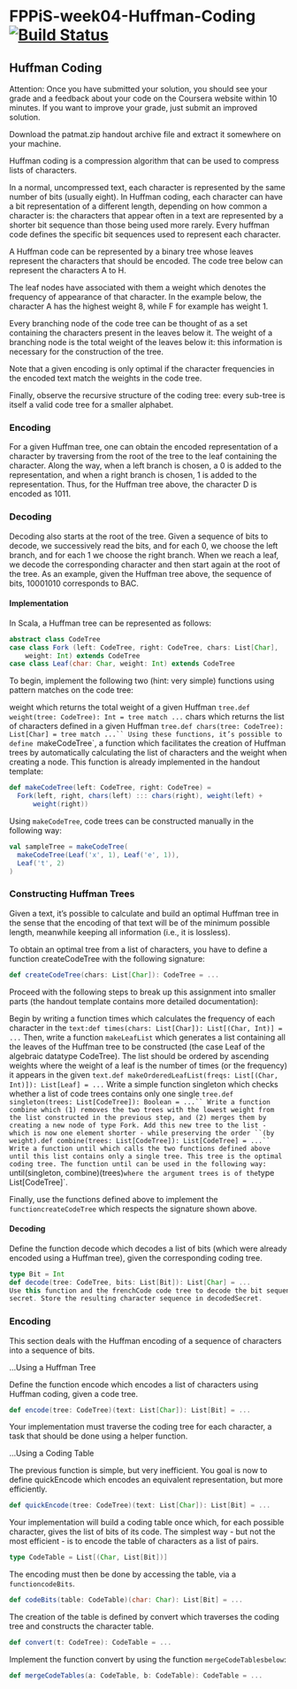 # FPPiS-week04-Huffman-Coding [![Build Status](https://travis-ci.org/christiangda/FPPiS-week04-Huffman-Coding.png)](https://travis-ci.org/christiangda/FPPiS-week04-Huffman-Coding)

## Huffman Coding

Attention: Once you have submitted your solution, you should see your grade and
a feedback about your code on the Coursera website within 10 minutes. If you
want to improve your grade, just submit an improved solution.

Download the patmat.zip handout archive file and extract it somewhere on your
machine.

Huffman coding is a compression algorithm that can be used to compress lists of
characters.

In a normal, uncompressed text, each character is represented by the same number
of bits (usually eight). In Huffman coding, each character can have a bit
representation of a different length, depending on how common a
character is: the characters that appear often in a text are represented by a
shorter bit sequence than those being used more rarely. Every huffman code
defines the specific bit sequences used to represent each character.

A Huffman code can be represented by a binary tree whose leaves represent the
characters that should be encoded. The code tree below can represent the
characters A to H.

The leaf nodes have associated with them a weight which denotes the frequency
of appearance of that character. In the example below, the character A has the
highest weight 8, while F for example has weight 1.

Every branching node of the code tree can be thought of as a set containing the
characters present in the leaves below it. The weight of a branching node is
the total weight of the leaves below it: this information is necessary for the
construction of the tree.

Note that a given encoding is only optimal if the character frequencies in the
encoded text match the weights in the code tree.

Finally, observe the recursive structure of the coding tree: every sub-tree is
itself a valid code tree for a smaller alphabet.

### Encoding

For a given Huffman tree, one can obtain the encoded representation of a
character by traversing from the root of the tree to the leaf containing the
character. Along the way, when a left branch is chosen, a 0 is added to the
representation, and when a right branch is chosen, 1 is added to the
representation. Thus, for the Huffman tree above, the character D is
encoded as 1011.

### Decoding

Decoding also starts at the root of the tree. Given a sequence of bits to
decode, we successively read the bits, and for each 0, we choose the left
branch, and for each 1 we choose the right branch. When we reach a leaf,
we decode the corresponding character and then start again at the root of the
tree. As an example, given the Huffman tree above, the sequence of bits,
10001010 corresponds to BAC.

#### Implementation

In Scala, a Huffman tree can be represented as follows:

```scala
abstract class CodeTree
case class Fork (left: CodeTree, right: CodeTree, chars: List[Char],
    weight: Int) extends CodeTree
case class Leaf(char: Char, weight: Int) extends CodeTree
```

To begin, implement the following two (hint: very simple) functions using
pattern matches on the code tree:

weight which returns the total weight of a given Huffman
`tree.def weight(tree: CodeTree): Int = tree match ...` chars which returns the
list of characters defined in a given Huffman
`tree.def chars(tree: CodeTree): List[Char] = tree match ...``
Using these functions, it’s possible to define `makeCodeTree`, a function which
facilitates the creation of Huffman trees by automatically calculating the list
of characters and the weight when creating a node. This function is already
implemented in the handout template:

```scala
def makeCodeTree(left: CodeTree, right: CodeTree) =
  Fork(left, right, chars(left) ::: chars(right), weight(left) +
      weight(right))
```

Using `makeCodeTree`, code trees can be constructed manually in the
following way:

```scala
val sampleTree = makeCodeTree(
  makeCodeTree(Leaf('x', 1), Leaf('e', 1)),
  Leaf('t', 2)
)
```

### Constructing Huffman Trees

Given a text, it’s possible to calculate and build an optimal Huffman tree in
the sense that the encoding of that text will be of the minimum possible length,
meanwhile keeping all information (i.e., it is lossless).

To obtain an optimal tree from a list of characters, you have to define a
function createCodeTree with the following signature:

```scala
def createCodeTree(chars: List[Char]): CodeTree = ...
```

Proceed with the following steps to break up this assignment into smaller parts
(the handout template contains more detailed documentation):

Begin by writing a function times which calculates the frequency of each
character in the `text:def times(chars: List[Char]): List[(Char, Int)] = ...`
Then, write a function `makeLeafList` which generates a list containing all the
leaves of the Huffman tree to be constructed (the case Leaf of the algebraic
datatype CodeTree). The list should be ordered by ascending weights where the
weight of a leaf is the number of times (or the frequency) it appears in the
given `text.def makeOrderedLeafList(freqs: List[(Char, Int)]): List[Leaf] = ...`
Write a simple function singleton which checks whether a list of code trees
contains only one single
`tree.def singleton(trees: List[CodeTree]): Boolean = ...``
Write a function combine which (1) removes the two trees with the lowest weight
from the list constructed in the previous step, and (2) merges them by creating
a new node of type Fork. Add this new tree to the list - which is now one
element shorter - while preserving the order
``(by weight).def combine(trees: List[CodeTree]): List[CodeTree] = ...``
Write a function until which calls the two functions defined above until this
list contains only a single tree. This tree is the optimal coding tree. The
function until can be used in the following way:
`until(singleton, combine)(trees)` where the argument trees is of the
`type List[CodeTree]`.

Finally, use the functions defined above to implement the
`functioncreateCodeTree` which respects the signature shown above.

#### Decoding

Define the function decode which decodes a list of bits (which were already
  encoded using a Huffman tree), given the corresponding coding tree.

```scala
type Bit = Int
def decode(tree: CodeTree, bits: List[Bit]): List[Char] = ...
Use this function and the frenchCode code tree to decode the bit sequence in
secret. Store the resulting character sequence in decodedSecret.
```

### Encoding

This section deals with the Huffman encoding of a sequence of characters into a
sequence of bits.

…Using a Huffman Tree

Define the function encode which encodes a list of characters using Huffman
coding, given a code tree.

```scala
def encode(tree: CodeTree)(text: List[Char]): List[Bit] = ...
```

Your implementation must traverse the coding tree for each character, a task
that should be done using a helper function.

…Using a Coding Table

The previous function is simple, but very inefficient. You goal is now to define
quickEncode which encodes an equivalent representation, but more efficiently.

```scala
def quickEncode(tree: CodeTree)(text: List[Char]): List[Bit] = ...
```

Your implementation will build a coding table once which, for each possible
character, gives the list of bits of its code. The simplest way - but not the
most efficient - is to encode the table of characters as a list of pairs.

```scala
type CodeTable = List[(Char, List[Bit])]
```
The encoding must then be done by accessing the table, via a `functioncodeBits`.

```scala
def codeBits(table: CodeTable)(char: Char): List[Bit] = ...
```
The creation of the table is defined by convert which traverses the coding tree
and constructs the character table.

```scala
def convert(t: CodeTree): CodeTable = ...
```
Implement the function convert by using the function `mergeCodeTablesbelow`:

```scala
def mergeCodeTables(a: CodeTable, b: CodeTable): CodeTable = ...
```

